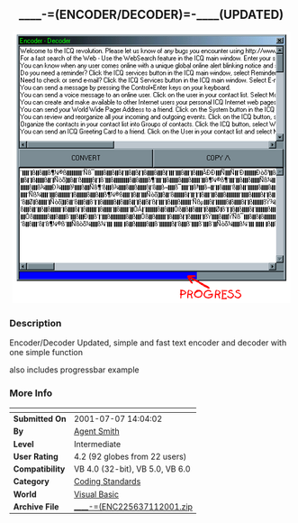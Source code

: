 ﻿<div align="center">

## \_\_\_\_\-=\(ENCODER/DECODER\)=\-\_\_\_\_\(UPDATED\)

<img src="PIC200082565223582.gif">
</div>

### Description

Encoder/Decoder Updated, simple and fast text encoder and decoder with one simple function

also includes progressbar example
 
### More Info
 


<span>             |<span>
---                |---
**Submitted On**   |2001-07-07 14:04:02
**By**             |[Agent Smith](https://github.com/Planet-Source-Code/PSCIndex/blob/master/ByAuthor/agent-smith.md)
**Level**          |Intermediate
**User Rating**    |4.2 (92 globes from 22 users)
**Compatibility**  |VB 4\.0 \(32\-bit\), VB 5\.0, VB 6\.0
**Category**       |[Coding Standards](https://github.com/Planet-Source-Code/PSCIndex/blob/master/ByCategory/coding-standards__1-43.md)
**World**          |[Visual Basic](https://github.com/Planet-Source-Code/PSCIndex/blob/master/ByWorld/visual-basic.md)
**Archive File**   |[\_\_\_\_\-=\(ENC225637112001\.zip](https://github.com/Planet-Source-Code/agent-smith-encoder-decoder-updated__1-10992/archive/master.zip)








